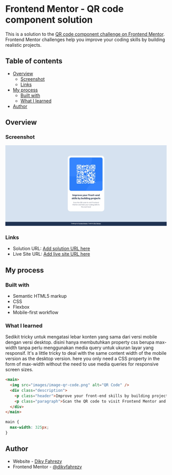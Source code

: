 # Frontend Mentor - QR code component solution

This is a solution to the [QR code component challenge on Frontend Mentor](https://www.frontendmentor.io/challenges/qr-code-component-iux_sIO_H). Frontend Mentor challenges help you improve your coding skills by building realistic projects.

## Table of contents

- [Overview](#overview)
  - [Screenshot](#screenshot)
  - [Links](#links)
- [My process](#my-process)
  - [Built with](#built-with)
  - [What I learned](#what-i-learned)
- [Author](#author)

## Overview

### Screenshot

![](./images/Screenshot.jpeg)

### Links

- Solution URL: [Add solution URL here](https://your-solution-url.com)
- Live Site URL: [Add live site URL here](https://your-live-site-url.com)

## My process

### Built with

- Semantic HTML5 markup
- CSS
- Flexbox
- Mobile-first workflow

### What I learned

Sedikit tricky untuk mengatasi lebar konten yang sama dari versi mobile dengan versi desktop. disini hanya membutuhkan property css berupa max-width tanpa perlu menggunakan media query untuk ukuran layar yang responsif.
It's a little tricky to deal with the same content width of the mobile version as the desktop version. here you only need a CSS property in the form of max-width without the need to use media queries for responsive screen sizes.

```html
<main>
  <img src="images/image-qr-code.png" alt="QR Code" />
  <div class="description">
    <p class="header">Improve your front-end skills by building projects</p>
    <p class="paragraph">Scan the QR code to visit Frontend Mentor and take your coding skills to the next level</p>
  </div>
</main>
```

```css
main {
  max-width: 325px;
}
```

## Author

- Website - [Diky Fahrezy](https://www.dikyfahrezy.github.io)
- Frontend Mentor - [@dikyfahrezy](https://www.frontendmentor.io/profile/dikyfahrezy)
